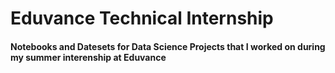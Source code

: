 # Eduvance Technical Internship
#### Notebooks and Datesets for Data Science Projects that I worked on during my summer interenship at Eduvance
